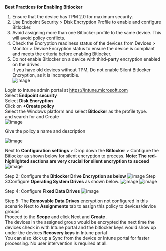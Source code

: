 **Best Practices for Enabling Bitlocker**

 1.  Ensure that the device has TPM 2.0 for maximum security.</br>
 2. Use Endpoint Security > Disk Encryption Profile to enable and configure Bitlocker.</br>
 3. Avoid assigning more than one Bitlocker profile to the same device. This will avoid policy conflicts.</br>
 4. Check the Encryption readiness status of the devices from Devices > Monitor > Device Encryption status to ensure the   device is compliant and meets the criteria before enabling Bitlocker.</br>
 5. Do not enable Bitlocker on a device with third-party encryption enabled on the drives.</br>
 If you have old devices without TPM, Do not enable Silent Bitlocker Encryption, as it is incompatible.</br>
 ![image](https://github.com/user-attachments/assets/d3ddda5c-0e18-4091-9039-f242a2d7c724)


Login to Intune admin portal at https://intune.microsoft.com</br>
Select **Endpoint security**</br>
Select **Disk Encryption** </br>
Click on **+Create policy** </br>
Select the Windows platform and select **Bitlocker** as the profile type.</br> and search for and Create</br>
![image](https://github.com/user-attachments/assets/c5e79842-c290-4cc2-9ff8-9833d612becc)

Give the policy a name and description</br>

![image](https://github.com/user-attachments/assets/7fc781b6-44be-4aea-9d5d-fb1d0a055814)

Next to **Configuration settings** > Drop down the **Bitlocker** > Configure the Bitlocker as shown below for silent encryption to process.
**Note: The red-highlighted sections are very crucial for silent encryption to suceed** 
![image](https://github.com/user-attachments/assets/b961611d-c593-4cad-ad93-abf29146646f)

Step 2: Configure the **Bitlocker Drive Encryption as below**
![image](https://github.com/user-attachments/assets/dac164db-ee7b-4d8d-b131-d3486783c2c5)
Step 3:Configure **Operating System Drives** as shown below.
![image](https://github.com/user-attachments/assets/76e41401-1497-47cc-8d89-1bd6d02869b3)
![image](https://github.com/user-attachments/assets/18c6005a-bf0c-4183-b876-8c7a9951d71f)

Step 4: Configure **Fixed Data Drives**
![image](https://github.com/user-attachments/assets/91fa3554-8c37-499a-a6cf-6bed5f4b95f6)

Step 5: The **Removable Data Drives** encryption not configured in this scenario
Next to **Assignments** tab to assign this policy to devices/device groups</br>
Proceed to the **Scope** and click Next and **Create**
.</br>
The devices in the assigned group would be encrypted the next time the devices check in with Intune portal and the bitlocker keys would show up under the devices **Recovery keys** in Intune portal</br>
You can also kick up a Sync from the device or Intune portal for faster processing. No user intervention is required at all. 

